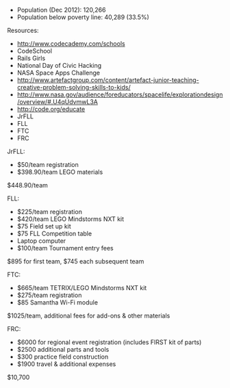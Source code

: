 - Population (Dec 2012): 120,266
- Population below poverty line: 40,289 (33.5%)

Resources:
- http://www.codecademy.com/schools
- CodeSchool
- Rails Girls
- National Day of Civic Hacking
- NASA Space Apps Challenge
- http://www.artefactgroup.com/content/artefact-junior-teaching-creative-problem-solving-skills-to-kids/
- http://www.nasa.gov/audience/foreducators/spacelife/explorationdesign/overview/#.U4qUdvmwL3A
- http://code.org/educate
- JrFLL
- FLL
- FTC
- FRC

JrFLL:
- $50/team registration
- $398.90/team LEGO materials

$448.90/team

FLL:
- $225/team registration
- $420/team LEGO Mindstorms NXT kit
- $75 Field set up kit
- $75 FLL Competition table
- Laptop computer
- $100/team Tournament entry fees

$895 for first team, $745 each subsequent team

FTC:
- $665/team TETRIX/LEGO Mindstorms NXT kit
- $275/team registration
- $85 Samantha Wi-Fi module

$1025/team, additional fees for add-ons & other materials

FRC:
- $6000 for regional event registration (includes FIRST kit of parts)
- $2500 additional parts and tools
- $300 practice field construction
- $1900 travel & additional expenses

$10,700


